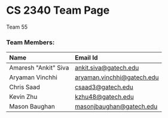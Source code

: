 
# CS 2340 Team Page

Team 55

### Team Members:
|Name | Email Id|
:-----|:--------|
|Amaresh "Ankit" Siva | ankit.siva@gatech.edu|
|Aryaman Vinchhi | aryaman.vinchhi@gatech.edu|
|Chris Saad | csaad3@gatech.edu|
|Kevin Zhu | kzhu48@gatech.edu|
|Mason Baughan | masonjbaughan@gatech.edu|
